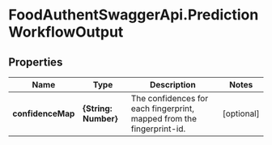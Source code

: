 # FoodAuthentSwaggerApi.PredictionWorkflowOutput

## Properties
Name | Type | Description | Notes
------------ | ------------- | ------------- | -------------
**confidenceMap** | **{String: Number}** | The confidences for each fingerprint, mapped from the fingerprint-id. | [optional] 


